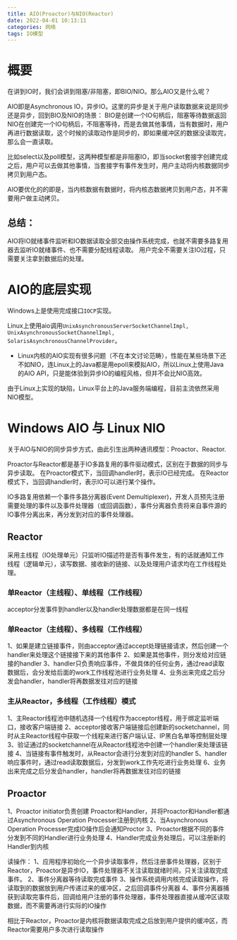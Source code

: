 ```yaml
---
title: AIO(Proactor)与NIO(Reactor)
date: 2022-04-01 10:13:11
categories: 网络 
tags: IO模型
---
```


# 概要
在讲到IO时，我们会讲到阻塞/非阻塞，即BIO/NIO。那么AIO又是什么呢？

AIO即是Asynchronous IO，异步IO。这里的异步是关于用户读取数据来说是同步还是异步，回到BIO及NIO的场景：
BIO是创建一个IO句柄后，阻塞等待数据返回
NIO在创建完一个IO句柄后，不阻塞等待，而是去做其他事情，当有数据时，用户再进行数据读取，这个时候的读取动作是同步的，即如果缓冲区的数据没读取完，那么会一直读取。

比如select以及poll模型，这两种模型都是非阻塞IO，即当socket套接字创建完成之后，用户可以去做其他事情，当套接字有事件发生时，用户主动将内核数据同步拷贝到用户态。

AIO要优化的的即是，当内核数据有数据时，将内核态数据拷贝到用户态，并不需要用户做主动拷贝。

## 总结：
AIO将IO就绪事件监听和IO数据读取全部交由操作系统完成，也就不需要多路复用器去监听IO就绪事件、也不需要分配线程读取。
用户完全不需要关注IO过程，只需要关注拿到数据后的处理。

# AIO的底层实现

Windows上是使用完成接口`IOCP`实现。

Linux上使用aio调用`UnixAsynchronousServerSocketChannelImpl, UnixAsynchronousSocketChannelImpl, SolarisAsynchronousChannelProvider`。

* Linux内核的AIO实现有很多问题（不在本文讨论范畴），性能在某些场景下还不如NIO，连Linux上的Java都是用epoll来模拟AIO，所以Linux上使用Java的AIO API，只是能体验到异步IO的编程风格，但并不会比NIO高效。

由于Linux上实现的缺陷，Linux平台上的Java服务端编程，目前主流依然采用NIO模型。

# Windows AIO 与 Linux NIO

关于AIO与NIO的同步异步方式，由此引生出两种通讯模型：Proactor、Reactor.

Proactor与Reactor都是基于IO多路复用的事件驱动模式，区别在于数据的同步与异步读取。
在Proactor模式下，当回调handler时，表示IO已经完成。
在Reactor模式下，当回调handler时，表示IO可以进行某个操作。

IO多路复用依赖一个事件多路分离器(Event Demultiplexer)，开发人员预先注册需要处理的事件以及事件处理器（或回调函数），事件分离器负责将来自事件源的IO事件分离出来，再分发到对应的事件处理器。

## Reactor
采用主线程（IO处理单元）只监听IO描述符是否有事件发生，有的话就通知工作线程（逻辑单元），读写数据、接收新的链接、以及处理用户请求均在工作线程处理。

### 单Reactor（主线程）、单线程（工作线程）
acceptor分发事件到handler以及handler处理数据都是在同一线程

### 单Reactor（主线程）、多线程（工作线程）
1、如果是建立链接事件，则由acceptor通过accept处理链接请求，然后创建一个handler来处理这个链接接下来的其他事件
2、如果是其他事件，则分发给对应链接的handler
3、handler只负责响应事件，不做具体的任何业务，通过read读取数据后，会分发给后面的work工作线程池进行业务处理
4、业务出来完成之后分发会handler，handler将再数据发往对应的链接

### 主从Reactor，多线程（工作线程）模式
1、主Reactor线程池中随机选择一个线程作为acceptor线程，用于绑定监听端口，接收客户端链接
2、acceptor接收客户端链接后创建新的socketchannel，同时从主Reactor线程中获取一个线程来进行客户端认证、IP黑白名单等控制层处理
3、验证通过的socketchannel在从Reactor线程池中创建一个handler来处理该链接
4、当链接有事件触发时，从Reactor会进行分发到对应的handler
5、handler响应事件时，通过read读取数据后，分发到work工作先吃进行业务处理
6、业务出来完成之后分发会handler，handler将再数据发往对应的链接

## Proactor

1、Proactor initiator负责创建 Proactor和Handler，并将Proactor和Handler都通过Asynchronous Operation Processer注册到内核
2、当Asynchronous Operation Processer完成IO操作后会通知Proctor
3、Proactor根据不同的事件分发到不同的Handler进行业务处理
4、Handler完成业务处理后，可以注册新的Handler到内核

读操作：
1、应用程序初始化一个异步读取事件，然后注册事件处理器，区别于Reactor，Proactor是异步IO，事件处理器不关注读取就绪时间，只关注读取完成事件。
2、事件分离器等待读取完成事件
3、操作系统调用内核完成读取操作，将读取到的数据放到用户传递过来的缓冲区，之后回调事件分离器
4、事件分离器捕获到读取完事件后，回调给用户注册的事件处理器，事件处理器直接从缓冲区读取数据，而不需要再进行实际的IO操作

相比于Reactor，Proactor是内核将数据读取完成之后放到用户提供的缓冲区，而Reactor需要用户多次进行读取操作